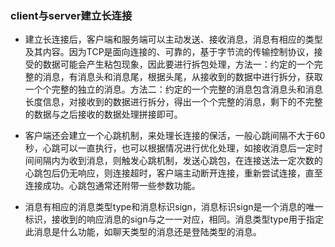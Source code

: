 ### client与server建立长连接

- 建立长连接后，客户端和服务端可以主动发送、接收消息，消息有相应的类型及其内容。因为TCP是面向连接的、可靠的，基于字节流的传输控制协议，接受的数据可能会产生粘包现象，因此要进行拆包处理，方法一：约定的一个完整的消息，有消息头和消息尾，根据头尾，从接收到的数据中进行拆分，获取一个个完整的独立的消息。方法二：约定的一个完整的消息包含消息头和消息长度信息，对接收到的数据进行拆分，得出一个个完整的消息，剩下的不完整的数据与之后接收的数据处理拼接即可。

- 客户端还会建立一个心跳机制，来处理长连接的保活，一般心跳间隔不大于60秒，心跳可以一直执行，也可以根据情况进行优化处理，如接收消息后一定时间间隔内为收到消息，则触发心跳机制，发送心跳包，在连接送法一定次数的心跳包后仍无响应，则连接超时，客户端主动断开连接，重新尝试连接，直至连接成功。心跳包通常还附带一些参数功能。

- 消息有相应的消息类型type和消息标识sign，消息标识sign是一个消息的唯一标识，接收到的响应消息的sign与之一一对应，相同。消息类型type用于指定此消息是什么功能，如聊天类型的消息还是登陆类型的消息。
	
	

